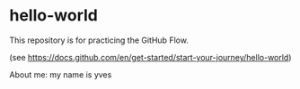 # hello-world
This repository is for practicing the GitHub Flow.


(see https://docs.github.com/en/get-started/start-your-journey/hello-world)

About me: my name is yves
